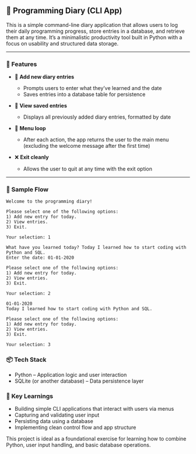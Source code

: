 ## 📓 Programming Diary (CLI App)

This is a simple command-line diary application that allows users to log their daily programming progress, store entries in a database, and retrieve them at any time. It’s a minimalistic productivity tool built in Python with a focus on usability and structured data storage.

---

### 🧠 Features

- 📝 **Add new diary entries**
  - Prompts users to enter what they’ve learned and the date
  - Saves entries into a database table for persistence

- 📂 **View saved entries**
  - Displays all previously added diary entries, formatted by date

- 🔁 **Menu loop**
  - After each action, the app returns the user to the main menu (excluding the welcome message after the first time)

- ❌ **Exit cleanly**
  - Allows the user to quit at any time with the exit option

---

### 🧪 Sample Flow

```text
Welcome to the programming diary!

Please select one of the following options:
1) Add new entry for today.
2) View entries.
3) Exit.

Your selection: 1

What have you learned today? Today I learned how to start coding with Python and SQL.
Enter the date: 01-01-2020

Please select one of the following options:
1) Add new entry for today.
2) View entries.
3) Exit.

Your selection: 2

01-01-2020
Today I learned how to start coding with Python and SQL.

Please select one of the following options:
1) Add new entry for today.
2) View entries.
3) Exit.

Your selection: 3
```

### 📦 Tech Stack
 - Python – Application logic and user interaction
 - SQLite (or another database) – Data persistence layer

### 🎯 Key Learnings
 - Building simple CLI applications that interact with users via menus
 - Capturing and validating user input
 - Persisting data using a database
 - Implementing clean control flow and app structure

This project is ideal as a foundational exercise for learning how to combine Python, user input handling, and basic database operations.


